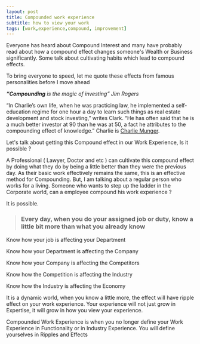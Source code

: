 ```yaml
---
layout: post
title: Compounded work experience
subtitle: how to view your work
tags: [work,experience,compound, improvement]
---
```


Everyone has heard about Compound Interest and many have probably read about how a compound effect changes someone's Wealth or Business significantly. Some talk about cultivating habits which lead to compound effects.

To bring everyone to speed, let me quote these effects from famous personalities before I move ahead

***“Compounding** is the magic of investing” Jim Rogers*

“In Charlie’s own life, when he was practicing law, he implemented a self-education regime for one hour a day to learn such things as real estate development and stock investing,” writes Clark. “He has often said that he is a much better investor at 90 than he was at 50, a fact he attributes to the compounding effect of knowledge.” Charlie is [Charlie Munger](https://www.cnbc.com/2017/08/15/insights-on-living-a-rich-life-from-buffetts-partner-charlie-munger.html).


Let's talk about getting this Compound effect in our Work Experience, Is it possible ?

A Professional ( Lawyer, Doctor and etc ) can cultivate this compound effect by doing what they do by being a little better than they were the previous day. As their basic work effectively remains the same, this is an effective method for Compounding. But, I am talking about a regular person who works for a living. Someone who wants to step up the ladder in the Corporate world, can a employee compound his work experience ?

It is possible.

>### Every day, when you do your assigned job or duty, know a little bit more than what you already know

Know how your job is affecting your Department

Know how your Department is affecting the Company

Know how your Company is affecting the Competitors

Know how the Competition is affecting the Industry

Know how the Industry is affecting the Economy

It is a dynamic world, when you know a little more, the effect will have ripple effect on your work experience. Your experience will not just grow in Expertise, it will grow in how you view your experience.

Compounded Work Experience is when you no longer define your Work Experience in Functionality or in Industry Experience. You will define yourselves in Ripples and Effects
